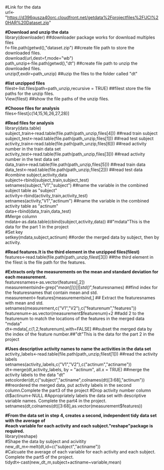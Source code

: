 
#Link for the data  
url<-"https://d396qusza40orc.cloudfront.net/getdata%2Fprojectfiles%2FUCI%20HAR%20Dataset.zip"  

**#Download and unzip the data**    
library(downloader) ##downloader package works for download multiples files  
f<-file.path(getwd(),"dataset.zip") ##create file path to store the downloaded files.  
download(url,dest=f,mode="wb")  
path_unzip<-file.path(getwd(),"dt") ##create file path to unzip the downloaded files.  
unzip(f,exdir=path_unzip) ##uzip the files to the folder called "dt"  


**#list unzipped files**   
filest<-list.files(path=path_unzip,recursive = TRUE) ##filest store the file paths for the unzip files.  
View(filest) ##show the file paths of the unzip files.

**#Choose files for analysis**    
files<-filest[c(14,15,16,26,27,28)]  

**#Read files for analysis**    
library(data.table)  
subject_train<-read.table(file.path(path_unzip,files[4])) ##read train subject  
subject_test<-read.table(file.path(path_unzip,files[1])) ##read test subject
activity_train<-read.table(file.path(path_unzip,files[6])) ##read activity number in the train data set    
activity_test<-read.table(file.path(path_unzip,files[3])) ##read activity number in the test data set   
data_train<-read.table(file.path(path_unzip,files[5])) ##read train data  
data_test<-read.table(file.path(path_unzip,files[2])) ##read test data  
#combine subject,activity,data   
subject<-rbind(subject_train,subject_test)  
setnames(subject,"V1","subject") ##name the variable in the combined subject table as "subject"       
activity<-rbind(activity_train,activity_test)  
setnames(activity,"V1","actinum") ##name the variable in the combined activity table as "actinum"   
data<-rbind(data_train,data_test)  
#Merge column  
mdata<-as.data.table(cbind(subject,activity,data))  ##"mdata"This is the data for the part 1 in the project   
#Set key  
setkey(mdata,subject,actinum) ##order the merged data by subject, then by activity.    

**#Read features.It is the third element in the unzipped files(filest)**    
features<-read.table(file.path(path_unzip,filest[3])) ##the third element in the filest is the file path for the features.    

**#Extracts only the measurements on the mean and standard deviation for each measurement.**   
featuresnames<-as.vector(features[,2])  
measurementsind<-grep("*mean[[()]]*|*std()*",featuresnames) ##find index for the featuresnames that contain mean and std.  
measurement<-features[measurementsind,] ## Extract the featuresnames with mean and std.
setnames(measurement,c("V1","V2"),c("featurenum","features"))   
featurenum<-as.vector(measurement$featurenum)+2 ##add 2 to the featurenum to match the locations of the features in the merged data "mdata"    
dt<-mdata[,c(1,2,featurenum),with=FALSE]  ##subset the merged data by the index of the feature number.##"dt"This is the data for the part 2 in the project  

**#Uses descriptive activity names to name the activities in the data set**    
activity_labels<-read.table(file.path(path_unzip,filest[1])) ##read the activity labels   
setnames(activity_labels,c("V1","V2"),c("actinum","actiname"))  
dt<-merge(dt,activity_labels, by = "actinum", all.x = TRUE) ##merge the activity labels to the data "dt"  
setcolorder(dt,c("subject","actiname",colnames(dt)[3:68],"actinum")) ##reordered the merged data, put activity labels in the second column.Complete the part3 of the project
#Drop activity number column  
dt$actinum<-NULL  
#Appropriately labels the data set with descriptive variable names. Complete the part4 in the project.
setnames(dt,colnames(dt)[3:68],as.vector(measurement$features))  
                                
**#From the data set in step 4, creates a second, independent tidy data set with the average of   
#each variable for each activity and each subject."reshape"package is required.**   
library(reshape)  
#Shape the data by subject and acivitity   
new_dt_m<-melt(dt,id=c("subject","actiname"))  
#Calcuate the average of each variable for each activity and each subject. Complete the part5 of the project.  
tidydt<-cast(new_dt_m,subject+actiname~variable,mean)  
